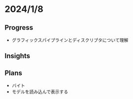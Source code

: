 # 2024/1/8

## Progress

- グラフィックスパイプラインとディスクリプタについて理解

## Insights

## Plans

- バイト
- モデルを読み込んで表示する
